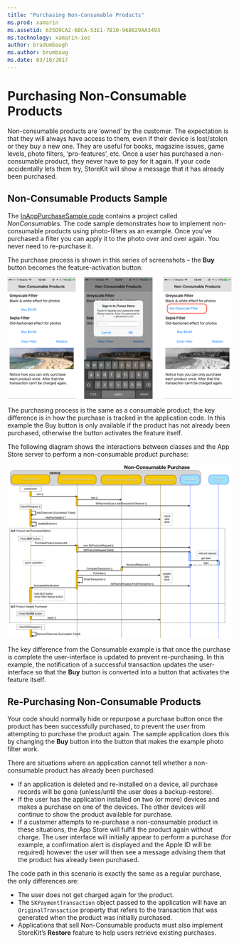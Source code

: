 ```yaml
---
title: "Purchasing Non-Consumable Products"
ms.prod: xamarin
ms.assetid: 635D9CA2-6BCA-53E1-7B10-968029AA3493
ms.technology: xamarin-ios
author: bradumbaugh
ms.author: brumbaug
ms.date: 03/18/2017
---
```


# Purchasing Non-Consumable Products

Non-consumable products are ‘owned’ by the customer. The expectation is
that they will always have access to them, even if their device is lost/stolen
or they buy a new one. They are useful for books, magazine issues, game levels,
photo filters, ‘pro-features’, etc. Once a user has purchased a
non-consumable product, they never have to pay for it again. If your code
accidentally lets them try, StoreKit will show a message that it has already
been purchased.

## Non-Consumable Products Sample

The [InAppPurchaseSample code](https://developer.xamarin.com/samples/monotouch/StoreKit/) contains a project called *NonConsumables*. The code sample
demonstrates how to implement non-consumable products using photo-filters as an
example. Once you’ve purchased a filter you can apply it to the photo over and
over again. You never need to re-purchase it.   
   
   
   
 The purchase
process is shown in this series of screenshots – the **Buy**
button becomes the feature-activation button:   
   
   
   
 [![](purchasing-non-consumable-products-images/image34.png "The purchase process is shown in this series of screenshots")](purchasing-non-consumable-products-images/image34.png#lightbox)   
   
   
   
 The purchasing process is the same as a consumable product; the key
difference is in how the purchase is tracked in the application code. In this
example the Buy button is only available if the product has not already been
purchased, otherwise the button activates the feature itself.   
   
   
   

The following diagram shows the interactions between classes and the App Store
server to perform a non-consumable product purchase:   
   
   
   
 [![](purchasing-non-consumable-products-images/image35.png "The interactions between classes and the App Store server to perform a non-consumable product purchase")](purchasing-non-consumable-products-images/image35.png#lightbox)   
   
   
   
 The key difference from the Consumable example is that once the
purchase is complete the user-interface is updated to prevent re-purchasing. In
this example, the notification of a successful transaction updates the
user-interface so that the **Buy** button is converted into a
button that activates the feature itself.

## Re-Purchasing Non-Consumable Products

Your code should normally hide or repurpose a purchase button once the
product has been successfully purchased, to prevent the user from attempting to
purchase the product again. The sample application does this by changing the **Buy** button into the button that makes the example photo filter
work.   
   
   
   
 There are situations where an application cannot tell
whether a non-consumable product has already been purchased:

-  If an application is deleted and re-installed on a device, all purchase records will be gone (unless/until the user does a backup-restore). 
-  If the user has the application installed on two (or more) devices and makes a purchase on one of the devices. The other devices will continue to show the product available for purchase. 
-  If a customer attempts to re-purchase a non-consumable product in these situations, the App Store will fulfill the product again without charge. The user interface will initially appear to perform a purchase (for example, a confirmation alert is displayed and the Apple ID will be required) however the user will then see a message advising them that the product has already been purchased.  
   
   
   
 The code path in this scenario is exactly the same as a regular
purchase, the only differences are:

-  The user does not get charged again for the product.
-  The  `SKPaymentTransaction` object passed to the application will have an  `OriginalTransaction` property that refers to the transaction that was generated when the product was initially purchased. 
-  Applications that sell Non-Consumable products must also implement StoreKit’s  **Restore** feature to help users retrieve existing purchases. 
